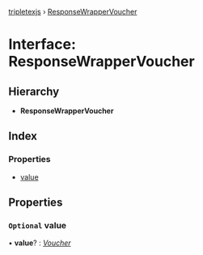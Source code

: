 [tripletexjs](../README.md) › [ResponseWrapperVoucher](responsewrappervoucher.md)

# Interface: ResponseWrapperVoucher

## Hierarchy

* **ResponseWrapperVoucher**

## Index

### Properties

* [value](responsewrappervoucher.md#optional-value)

## Properties

### `Optional` value

• **value**? : *[Voucher](voucher.md)*
